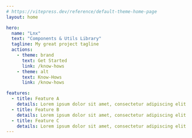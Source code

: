 ```yaml
---
# https://vitepress.dev/reference/default-theme-home-page
layout: home

hero:
  name: "Lnx"
  text: "Components & Utils Library"
  tagline: My great project tagline
  actions:
    - theme: brand
      text: Get Started
      link: /know-hows
    - theme: alt
      text: Know-Hows
      link: /know-hows

features:
  - title: Feature A
    details: Lorem ipsum dolor sit amet, consectetur adipiscing elit
  - title: Feature B
    details: Lorem ipsum dolor sit amet, consectetur adipiscing elit
  - title: Feature C
    details: Lorem ipsum dolor sit amet, consectetur adipiscing elit
---
```



